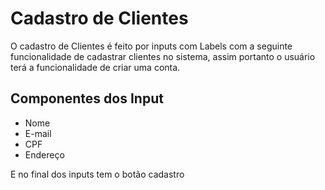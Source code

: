 # Cadastro de Clientes 

O cadastro de Clientes é feito por inputs com Labels com a seguinte funcionalidade de cadastrar clientes no sistema,
assim portanto o usuário terá a funcionalidade de criar uma conta.

## Componentes dos Input

- Nome
- E-mail
- CPF
- Endereço

E no final dos inputs tem o botão cadastro